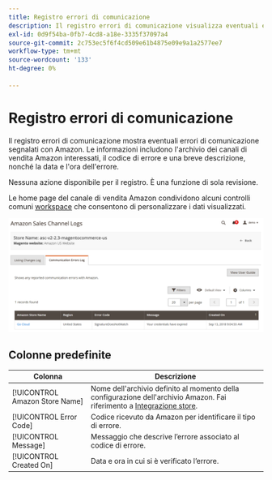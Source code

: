```yaml
---
title: Registro errori di comunicazione
description: Il registro errori di comunicazione visualizza eventuali errori di comunicazione tra Amazon e [!DNL Commerce].
exl-id: 0d9f54ba-0fb7-4cd8-a18e-3335f37097a4
source-git-commit: 2c753ec5f6f4cd509e61b4875e09e9a1a2577ee7
workflow-type: tm+mt
source-wordcount: '133'
ht-degree: 0%

---
```


# Registro errori di comunicazione

Il registro errori di comunicazione mostra eventuali errori di comunicazione segnalati con Amazon. Le informazioni includono l&#39;archivio dei canali di vendita Amazon interessati, il codice di errore e una breve descrizione, nonché la data e l&#39;ora dell&#39;errore.

Nessuna azione disponibile per il registro. È una funzione di sola revisione.

Le home page del canale di vendita Amazon condividono alcuni controlli comuni [workspace](./workspace-controls.md) che consentono di personalizzare i dati visualizzati.

![Registro errori di comunicazione](assets/amazon-comm-errors-log.png)

## Colonne predefinite

| Colonna | Descrizione |
|--- |--- |
| [!UICONTROL Amazon Store Name] | Nome dell&#39;archivio definito al momento della configurazione dell&#39;archivio Amazon. Fai riferimento a [Integrazione store](./store-integration.md). |
| [!UICONTROL Error Code] | Codice ricevuto da Amazon per identificare il tipo di errore. |
| [!UICONTROL Message] | Messaggio che descrive l’errore associato al codice di errore. |
| [!UICONTROL Created On] | Data e ora in cui si è verificato l’errore. |
